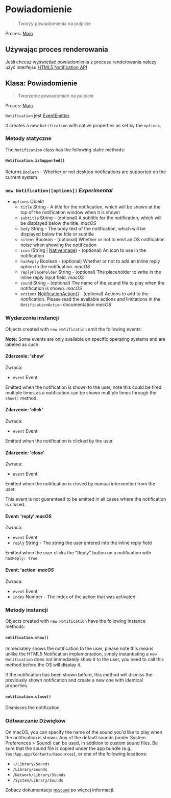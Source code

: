 # Powiadomienie

> Tworzy powiadomienia na pulpicie

Proces: [Main](../glossary.md#main-process)

## Używając proces renderowania

Jeśli chcesz wyświetlać powiadomienia z procesu renderowania należy użyć interfejsu [HTML5 Notification API](../tutorial/notifications.md)

## Klasa: Powiadomienie

> Tworzenie powiadomień na pulpicie

Proces: [Main](../glossary.md#main-process)

`Notification` jest [EventEmitter](http://nodejs.org/api/events.html#events_class_events_eventemitter).

It creates a new `Notification` with native properties as set by the `options`.

### Metody statyczne

The `Notification` class has the following static methods:

#### `Notification.isSupported()`

Returns `Boolean` - Whether or not desktop notifications are supported on the current system

### `new Notification([options])` *Experimental*

* `options` Obiekt 
  * `title` String - A title for the notification, which will be shown at the top of the notification window when it is shown
  * `subtitle` String - (optional) A subtitle for the notification, which will be displayed below the title. *macOS*
  * `body` String - The body text of the notification, which will be displayed below the title or subtitle
  * `silent` Boolean - (optional) Whether or not to emit an OS notification noise when showing the notification
  * `icon` (String | [NativeImage](native-image.md)) - (optional) An icon to use in the notification
  * `hasReply` Boolean - (optional) Whether or not to add an inline reply option to the notification. *macOS*
  * `replyPlaceholder` String - (optional) The placeholder to write in the inline reply input field. *macOS*
  * `sound` String - (optional) The name of the sound file to play when the notification is shown. *macOS*
  * `actions` [NotificationAction[]](structures/notification-action.md) - (optional) Actions to add to the notification. Please read the available actions and limitations in the `NotificationAction` documentation *macOS*

### Wydarzenia instancji

Objects created with `new Notification` emit the following events:

**Note:** Some events are only available on specific operating systems and are labeled as such.

#### Zdarzenie: 'show'

Zwraca:

* `event` Event

Emitted when the notification is shown to the user, note this could be fired multiple times as a notification can be shown multiple times through the `show()` method.

#### Zdarzenie: 'click'

Zwraca:

* `event` Event

Emitted when the notification is clicked by the user.

#### Zdarzenie: 'close'

Zwraca:

* `event` Event

Emitted when the notification is closed by manual intervention from the user.

This event is not guaranteed to be emitted in all cases where the notification is closed.

#### Event: 'reply' *macOS*

Zwraca:

* `event` Event
* `reply` String - The string the user entered into the inline reply field

Emitted when the user clicks the "Reply" button on a notification with `hasReply: true`.

#### Event: 'action' *macOS*

Zwraca:

* `event` Event
* `index` Number - The index of the action that was activated

### Metody instancji

Objects created with `new Notification` have the following instance methods:

#### `notification.show()`

Immediately shows the notification to the user, please note this means unlike the HTML5 Notification implementation, simply instantiating a `new Notification` does not immediately show it to the user, you need to call this method before the OS will display it.

If the notification has been shown before, this method will dismiss the previously shown notification and create a new one with identical properties.

#### `notification.close()`

Dismisses the notification.

### Odtwarzanie Dźwięków

On macOS, you can specify the name of the sound you'd like to play when the notification is shown. Any of the default sounds (under System Preferences > Sound) can be used, in addition to custom sound files. Be sure that the sound file is copied under the app bundle (e.g., `YourApp.app/Contents/Resources`), or one of the following locations:

* `~/Library/Sounds`
* `/Library/Sounds`
* `/Network/Library/Sounds`
* `/System/Library/Sounds`

Zobacz dokumentacje [`NSSound`](https://developer.apple.com/documentation/appkit/nssound) po więcej informacji.